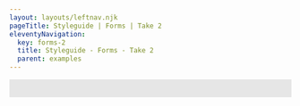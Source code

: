 ```yaml
---
layout: layouts/leftnav.njk
pageTitle: Styleguide | Forms | Take 2
eleventyNavigation:
  key: forms-2
  title: Styleguide - Forms - Take 2
  parent: examples
---
```


<style>
/* + Resets */
body,
label,
ul,
ol,
li,
p {
  line-height: 1.5;
}

[type=text] {
  margin-bottom: 0;
}

[type="checkbox"] + label, [type="radio"] + label {
  margin-right: 0;
}
/* - Resets */

form > * + * {
  margin-top: 2rem;
}

label {
  color: #4d4d4d;
  font-size: 1em
}

[type="checkbox"] + label {
  padding-left: 1.5rem;
  text-indent: -1.5rem;
}

li > [type="checkbox" ] + label {
  font-weight: normal;
}

fieldset legend {
  color: #333;
  font-size: 16px;
  font-weight: bold;
  margin-bottom: 0;
}

@media screen and ( min-width: 640px ) {
  fieldset legend {
    font-size: 19px;
  }
}

fieldset legend ~ .helptext {
  margin: .5rem 0 .75rem;
}
fieldset li + li {
  margin-top: .5rem;
} 

fieldset ul {
  margin: 0;
  padding: 0;
  list-style-type: none;
}

.field__header > * {
  display: inline;
}

.field__help {
  margin-top: .25rem;
}

.help__toggle {
  color: #116fa2;
  margin-left: .25rem;
  margin-bottom: 0;
  position: relative;
  top: -3px;
}

.help__text {
  box-shadow: inset 2px 0 0 0 #f2f2f2, inset 4px 0 0 0 #ccc;
  font-size: 1em;
  margin: 4px 0 8px 0;
  padding: 0px 0 0px 12px;
}

.help__text p {
  margin-bottom: .5rem;
}

.help__text .button {
  margin-bottom: 0;
}

.help__error {
  color: #ab362b;
  display: flex;
  flex-direction: row;
  margin-bottom: .5rem;
}

.help__error > *:first-child {
  flex: 0 1 1rem;
  margin-right: .5rem;
  position: relative;
  top: 4px;
}

.help__error > p {
  margin-bottom: 0;
}

.help__format {
  margin-bottom: 0;
}

.field__wrapper {
  margin-top: .25rem;
}

.hide {
  display: none;
}

/* Update contrast styles */
input {
  border: #808080;
}

/* Error State */
.error label {
  color: #ab362b;
}

/* Medium State */
.field__object {
  font-size: 1rem;
}

/* Small State */
.field__object.small {
  font-size: .875rem;
}
.small [type="text"], 
.small [type="password"], 
.small [type="date"], 
.small [type="datetime"], 
.small [type="datetime-local"], 
.small [type="month"], 
.small [type="week"], 
.small [type="email"], 
.small [type="number"], 
.small [type="search"], 
.small [type="tel"], 
.small [type="time"], 
.small [type="url"], 
.small [type="color"], 
.small textarea {
  font-size: 1em;
  padding: .25rem .125rem;
}

.small .field__wrapper {
  margin-top: 0;
}

.small .field__help {
  margin-top: .125rem;
}

.small .help__text {
  margin: .125rem 0 .25rem 0;
}
.small .help__text p,
.small .help__error,
.small .help__format {
  margin-bottom: .25rem;
}

/* Page styles */

.controls {
  background-color: #e6e6e6;
  padding: 1rem;
}

.form-controls > label + * {
  margin-bottom: 1rem;
}

.cell > .field__object {
  position: sticky;
  top: 1rem;
}
</style>

<div id="forms">
  <form>
    <div class="grid-x grid-margin-x grid-margin-y small-up-2">
      <div class="cell">
        <field-object v-for="(field, index) in fields"
          :key="index"
          :my-field="fields[ index ]"></field-object>
      </div>
      <div class="cell controls">
        <field-control v-for="(field, index) in fields"
          :key="index"
          :id="index"
          v-model="fields[ index ]"></field-control>
      </div>
    </div>
  </form>
</div>

<script src="{{ '/js/vue.js' | url }}"></script>
<script src="{{ '/js/vue-forms-take-2.js' | url }}"></script>